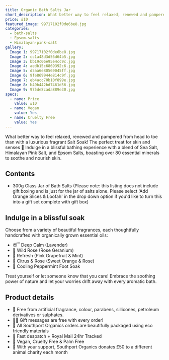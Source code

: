 ```yaml
---
title: Organic Bath Salts Jar
short_description: What better way to feel relaxed, renewed and pampered from head to toe than with a luxurious frag...
price: £10
featured_image: 99717102f0de6be8.jpg
categories:
  - bath-salts
  - Epsom-salts
  - Himalayan-pink-salt
gallery:
  Image 1: 99717102f0de6be8.jpg
  Image 2: cc1a48d3d56d64b5.jpg
  Image 3: bb19c06e95e4cc9c.jpg
  Image 4: aedb15c6869392c6.jpg
  Image 5: d5aa6e80569045ff.jpg
  Image 6: 9fe869944e814c9f.jpg
  Image 7: eb4acc70b10f899e.jpg
  Image 8: b49b442bd7461d56.jpg
  Image 9: 975de8cada889e30.jpg
specs:
  - name: Price
    value: £10
  - name: Vegan
    value: Yes
  - name: Cruelty Free
    value: Yes
---
```


What better way to feel relaxed, renewed and pampered from head to toe than with a luxurious fragrant Salt Soak! The perfect treat for skin and senses 🛁 Indulge in a blissful bathing experience with a blend of Sea Salt, Himalayan Pink Salt, and Epsom Salts, boasting over 80 essential minerals to soothe and nourish skin.

## Contents

- 300g Glass Jar of Bath Salts (Please note: this listing does not include gift boxing and is just for the jar of salts alone. Please select 'Add Orange Slices & Loofah' in the drop down option if you'd like to turn this into a gift set complete with gift box)

## Indulge in a blissful soak

Choose from a variety of beautiful fragrances, each thoughtfully handcrafted with organically grown essential oils:

* 😴 Deep Calm (Lavender)
* 🌹 Wild Rose (Rose Geranium)
* 🌿 Refresh (Pink Grapefruit & Mint)
* 🍊 Citrus & Rose (Sweet Orange & Rose)
* 🧊 Cooling Peppermint Foot Soak 

Treat yourself or let someone know that you care! Embrace the soothing power of nature and let your worries drift away with every aromatic bath.

## Product details

* 🍊 Free from artificial fragrance, colour, parabens, sillicones, petroleum derivatives or sulphates.
* ✍🏼 Gift messages are free with every order!
* 🌿 All Southport Organics orders are beautifully packaged using eco friendly materials
* 📮 Fast despatch + Royal Mail 24hr Tracked
* 🐰 Vegan, Cruelty Free & Palm Free
* 🐾 With your support, Southport Organics donates £50 to a different animal charity each month